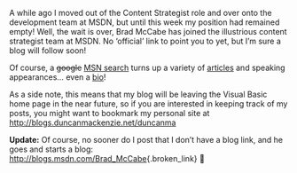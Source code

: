 A while ago I moved out of the Content Strategist role and over onto the development team at MSDN, but until this week my position had remained empty! Well, the wait is over, Brad McCabe has joined the illustrious content strategist team at MSDN. No &#8216;official&#8217; link to point you to yet, but I&#8217;m sure a blog will follow soon!

Of course, a <strike>google</strike> <a href="http://search.msn.com/results.aspx?q=Brad+McCabe+.NET&FORM=QBRE" target="_blank">MSN search</a> turns up a variety of <a href="http://www.aspnetpro.com/NewsletterArticle/2003/08/asp200308bm_l/asp200308bm_l.asp" target="_blank">articles</a> and speaking appearances&#8230; even a <a href="http://www.gulfcoastdotnet.org/uploads/BradMcCabeSpeakerBio.pdf" target="_blank">bio</a>!

As a side note, this means that my blog will be leaving the Visual Basic home page in the near future, so if you are interested in keeping track of my posts, you might want to bookmark my personal site at http://blogs.duncanmackenzie.net/duncanma

**Update:** Of course, no sooner do I post that I don&#8217;t have a blog link, and he goes and starts a blog: <http://blogs.msdn.com/Brad_McCabe>{.broken_link}&nbsp;🙂

&nbsp;